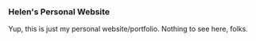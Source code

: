### Helen's Personal Website

Yup, this is just my personal website/portfolio. Nothing to see here, folks.
